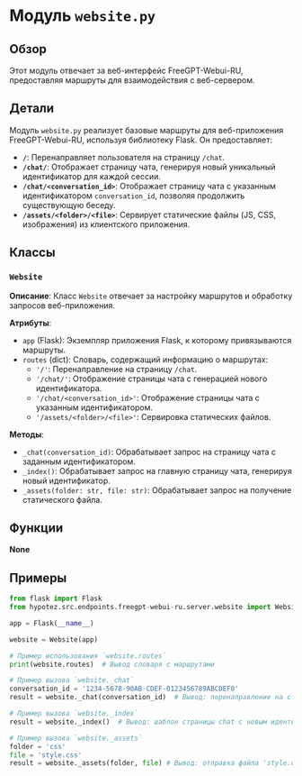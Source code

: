 # Модуль `website.py`

## Обзор

Этот модуль отвечает за веб-интерфейс FreeGPT-Webui-RU, предоставляя маршруты для взаимодействия с веб-сервером.

##  Детали

Модуль `website.py` реализует базовые маршруты для веб-приложения FreeGPT-Webui-RU, используя библиотеку Flask. Он предоставляет:

- **`/`**: Перенаправляет пользователя на страницу `/chat`.
- **`/chat/`**: Отображает страницу чата, генерируя новый уникальный идентификатор для каждой сессии.
- **`/chat/<conversation_id>`**: Отображает страницу чата с указанным идентификатором `conversation_id`, позволяя продолжить существующую беседу.
- **`/assets/<folder>/<file>`**: Сервирует статические файлы (JS, CSS, изображения) из клиентского приложения.

## Классы

### `Website`

**Описание**: Класс `Website`  отвечает за настройку маршрутов и обработку запросов веб-приложения.

**Атрибуты**:

- `app` (Flask): Экземпляр приложения Flask, к которому привязываются маршруты.
- `routes` (dict): Словарь, содержащий информацию о маршрутах:
    - `'/'`:  Перенаправление на страницу `/chat`.
    - `'/chat/'`: Отображение страницы чата с генерацией нового идентификатора.
    - `'/chat/<conversation_id>'`: Отображение страницы чата с указанным идентификатором.
    - `'/assets/<folder>/<file>'`: Сервировка статических файлов.

**Методы**:

- `_chat(conversation_id)`: Обрабатывает запрос на страницу чата с заданным идентификатором.
- `_index()`: Обрабатывает запрос на главную страницу чата, генерируя новый идентификатор.
- `_assets(folder: str, file: str)`: Обрабатывает запрос на получение статического файла.

## Функции

**None**

## Примеры

```python
from flask import Flask
from hypotez.src.endpoints.freegpt-webui-ru.server.website import Website

app = Flask(__name__)

website = Website(app)

# Пример использования `website.routes`
print(website.routes)  # Вывод словаря с маршрутами

# Пример вызова `website._chat`
conversation_id = '1234-5678-90AB-CDEF-0123456789ABCDEF0'
result = website._chat(conversation_id)  # Вывод: перенаправление на страницу чата

# Пример вызова `website._index`
result = website._index()  # Вывод: шаблон страницы chat с новым идентификатором

# Пример вызова `website._assets`
folder = 'css'
file = 'style.css'
result = website._assets(folder, file) # Вывод: отправка файла 'style.css' из папки 'css'

```